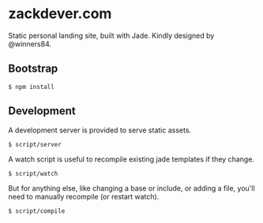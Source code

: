 zackdever.com
================

Static personal landing site, built with Jade. Kindly designed by @winners84.

Bootstrap
---------

    $ npm install

Development
-----------
A development server is provided to serve static assets.

    $ script/server

A watch script is useful to recompile existing jade templates if they change.

    $ script/watch

But for anything else, like changing a base or include, or adding a file, you'll need to manually recompile (or restart watch).

    $ script/compile

